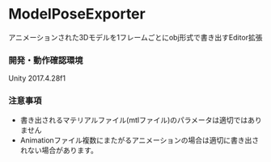 # ModelPoseExporter
 
アニメーションされた3Dモデルを1フレームごとにobj形式で書き出すEditor拡張

### 開発・動作確認環境
Unity 2017.4.28f1

### 注意事項
* 書き出されるマテリアルファイル(mtlファイル)のパラメータは適切ではありません
* Animationファイル複数にまたがるアニメーションの場合は適切に書き出されない場合があります。
